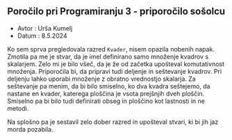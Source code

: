 ## Poročilo pri Programiranju 3 - priporočilo sošolcu
* Avtor : Urša Kumelj  
* Datum : 8.5.2024

Ko sem sprva pregledovala razred ```Kvader```, nisem opazila nobenih napak. Zmotila pa me je stvar, da je imel definirano samo množenje kvadrov s skalarjem. Zelo mi je bilo všeč, da je že od začetka upošteval komutativnost množenja. Priporočila bi, da pripravi tudi deljenje in seštevanje kvadrov. Pri deljenju lahko uporabi množenje z obratno vrednostjo skalarja. Za seštevanje pa menim, da bi bilo smiselno, ko dva kvadra seštejemo, da nastane en kvader, katerega ploščina je vsota prejšnjih dveh ploščin.
Smiselno pa bi bilo tudi definirati obseg in ploščino kot lastnosti in ne metodi.

Na splošno pa je sestavil zelo dober razred in upošteval stvari, ki bi jih jaz morda pozabila.


